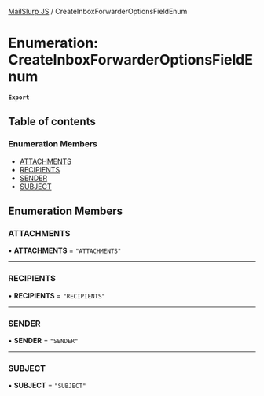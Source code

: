 [MailSlurp JS](../README.md) / CreateInboxForwarderOptionsFieldEnum

# Enumeration: CreateInboxForwarderOptionsFieldEnum

**`Export`**

## Table of contents

### Enumeration Members

- [ATTACHMENTS](CreateInboxForwarderOptionsFieldEnum.md#attachments)
- [RECIPIENTS](CreateInboxForwarderOptionsFieldEnum.md#recipients)
- [SENDER](CreateInboxForwarderOptionsFieldEnum.md#sender)
- [SUBJECT](CreateInboxForwarderOptionsFieldEnum.md#subject)

## Enumeration Members

### ATTACHMENTS

• **ATTACHMENTS** = ``"ATTACHMENTS"``

___

### RECIPIENTS

• **RECIPIENTS** = ``"RECIPIENTS"``

___

### SENDER

• **SENDER** = ``"SENDER"``

___

### SUBJECT

• **SUBJECT** = ``"SUBJECT"``
